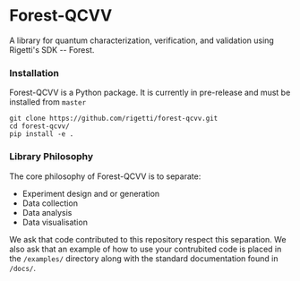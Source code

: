 # Forest-QCVV

A library for quantum characterization, verification, and validation using Rigetti's SDK -- Forest. 


### Installation

Forest-QCVV is a Python package. It is currently in pre-release and must be installed from `master`

    git clone https://github.com/rigetti/forest-qcvv.git
    cd forest-qcvv/
    pip install -e .

### Library Philosophy

The core philosophy of Forest-QCVV is to separate: 

* Experiment design and or generation
* Data collection
* Data analysis
* Data visualisation

We ask that code contributed to this repository respect this separation. We also ask that an example of how to use your contrubited code is placed in the `/examples/` directory along with the standard documentation found in `/docs/`.